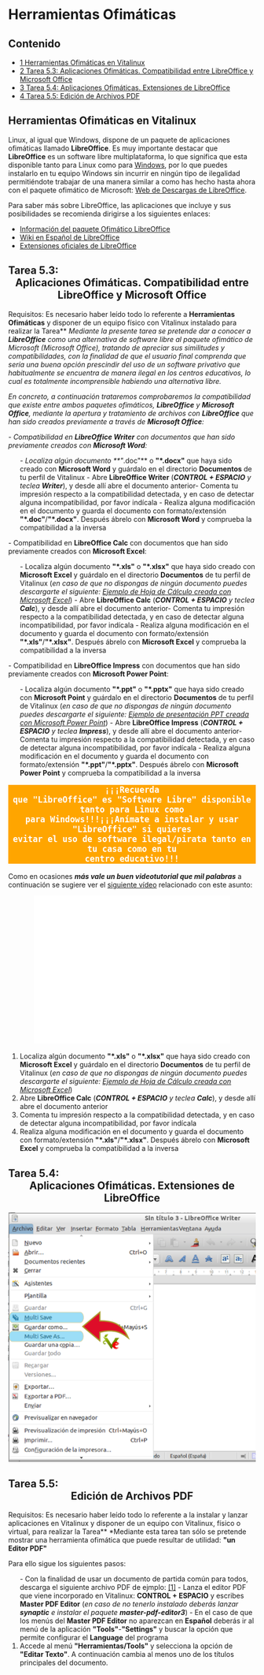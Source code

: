 # Herramientas Ofimáticas







## Contenido

- [1 Herramientas Ofimáticas en Vitalinux](#Herramientas_Ofim.C3.A1ticas_en_Vitalinux)
- [2 Tarea 5.3: Aplicaciones Ofimáticas. Compatibilidad entre LibreOffice y Microsoft Office](#Tarea_5.3:_Aplicaciones_Ofim.C3.A1ticas._Compatibilidad_entre_LibreOffice_y_Microsoft_Office)
- [3 Tarea 5.4: Aplicaciones Ofimáticas. Extensiones de LibreOffice](#Tarea_5.4:_Aplicaciones_Ofim.C3.A1ticas._Extensiones_de_LibreOffice)
- [4 Tarea 5.5: Edición de Archivos PDF](#Tarea_5.5:_Edici.C3.B3n_de_Archivos_PDF)

## Herramientas Ofimáticas en Vitalinux

Linux, al igual que Windows, dispone de un paquete de aplicaciones ofimáticas llamado **LibreOffice**.  Es muy importante destacar que **LibreOffice** es un software libre multiplataforma, lo que significa que esta disponible tanto para Linux como para [Windows](https://es.libreoffice.org/descarga/libreoffice-nuevo/?type=win-x86&amp;version=5.1&amp;lang=es), por lo que puedes instalarlo en tu equipo Windows sin incurrir en ningún tipo de ilegalidad permitiéndote trabajar de una manera similar a como has hecho hasta ahora con el paquete ofimático de Microsoft: [Web de Descargas de LibreOffice](https://es.libreoffice.org/descarga/libreoffice-nuevo/?type=win-x86&amp;version=5.1&amp;lang=es).


Para saber más sobre LibreOffice, las aplicaciones que incluye y sus posibilidades se recomienda dirigirse a los siguientes enlaces:

-  [Información del paquete Ofimático LibreOffice](https://es.libreoffice.org/descubre/libreoffice/)
-  [Wiki en Español de LibreOffice](https://es.wikipedia.org/wiki/LibreOffice)
-  [Extensiones oficiales de LibreOffice](http://extensions.libreoffice.org/extension-center)



## Tarea 5.3: <center>Aplicaciones Ofimáticas. Compatibilidad entre LibreOffice y Microsoft Office</center>
Requisitos: Es necesario haber leído todo lo referente a  **Herramientas Ofimáticas** y disponer de un equipo físico con Vitalinux instalado para realizar la Tarea</tt>** *Mediante la presente tarea se pretende dar a conocer a **LibreOffice** como una alternativa de software libre al paquete ofimático de Microsoft (*Microsoft Office*), tratando de apreciar sus similitudes y compatibilidades, con la finalidad de que el usuario final comprenda que sería una buena opción prescindir del uso de un software privativo que habitualmente se encuentra de manera ilegal en los centros educativos, lo cual es totalmente incomprensible habiendo una alternativa libre.</p><p>En concreto, a continuación trataremos comprobaremos la compatibilidad que existe entre ambos paquetes ofimáticos, **LibreOffice** y **Microsoft Office**, mediante la apertura y tratamiento de archivos con **LibreOffice** que han sido creados previamente a través de **Microsoft Office**:</p>-  Compatibilidad en **LibreOffice Writer** con documentos que han sido previamente creados con **Microsoft Word**:<ol>-  Localiza algún documento **"*.doc"** o **"*.docx"** que haya sido creado con **Microsoft Word** y guárdalo en el directorio **Documentos** de tu perfil de Vitalinux -  Abre **LibreOffice Writer** (***CONTROL + ESPACIO** y teclea **Writer***), y desde allí abre el documento anterior-  Comenta tu impresión respecto a la compatibilidad detectada, y en caso de detectar alguna incompatibilidad, por favor indícala -  Realiza alguna modificación en el documento y guarda el documento con formato/extensión **"*.doc"**/**"*.docx"**.  Después ábrelo con **Microsoft Word** y comprueba la compatibilidad a la inversa</ol>-  Compatibilidad en **LibreOffice Calc** con documentos que han sido previamente creados con **Microsoft Excel**:<ol>-  Localiza algún documento **"*.xls"** o **"*.xlsx"** que haya sido creado con **Microsoft Excel** y guárdalo en el directorio **Documentos** de tu perfil de Vitalinux (*en caso de que no dispongas de ningún documento puedes descargarte el siguiente: [Ejemplo de Hoja de Cálculo creada con Microsoft Excel](http://www.ejemplode.com/uploads/12098166700-hojacalculo.xls)*) -  Abre **LibreOffice Calc** (***CONTROL + ESPACIO** y teclea **Calc***), y desde allí abre el documento anterior-  Comenta tu impresión respecto a la compatibilidad detectada, y en caso de detectar alguna incompatibilidad, por favor indícala -  Realiza alguna modificación en el documento y guarda el documento con formato/extensión **"*.xls"**/**"*.xlsx"**.  Después ábrelo con **Microsoft Excel** y comprueba la compatibilidad a la inversa</ol>-  Compatibilidad en **LibreOffice Impress** con documentos que han sido previamente creados con **Microsoft Power Point**:<ol>-  Localiza algún documento **"*.ppt"** o **"*.pptx"** que haya sido creado con **Microsoft Point** y guárdalo en el directorio **Documentos** de tu perfil de Vitalinux (*en caso de que no dispongas de ningún documento puedes descargarte el siguiente: [Ejemplo de presentación PPT creada con Microsoft Power Point](http://www.ejemplode.com/uploads/120811710123-ejemplopresentacionpowerpoint.zip)*) -  Abre **LibreOffice Impress** (***CONTROL + ESPACIO** y teclea **Impress***), y desde allí abre el documento anterior-  Comenta tu impresión respecto a la compatibilidad detectada, y en caso de detectar alguna incompatibilidad, por favor indícala -  Realiza alguna modificación en el documento y guarda el documento con formato/extensión **"*.ppt"**/**"*.pptx"**.  Después ábrelo con **Microsoft Power Point** y comprueba la compatibilidad a la inversa</ol><center><pre style="border: 1; border-color: brown; background-color: orange; text-align: center;white-space: pre-wrap; color: white; font-weight: bold; font-size: 120%;">¡¡¡Recuerda que "LibreOffice" es "Software Libre"  disponible tanto para Linux como para Windows!!!¡¡¡Anímate a instalar y usar "LibreOffice" si quieres evitar el uso de software ilegal/pirata tanto en tu casa como en tu centro educativo!!!</pre></center><p>Como en ocasiones ***más vale un buen videotutorial que mil palabras*** a continuación se sugiere ver el [siguiente vídeo](https://youtu.be/aFhaICBs3Z4) relacionado con este asunto:</p><center><iframe allowfullscreen="" frameborder="0" height="300" src="//www.youtube.com/embed/aFhaICBs3Z4" width="400"></iframe></center></td>

1.  Localiza algún documento **"*.xls"** o **"*.xlsx"** que haya sido creado con **Microsoft Excel** y guárdalo en el directorio **Documentos** de tu perfil de Vitalinux (*en caso de que no dispongas de ningún documento puedes descargarte el siguiente: [Ejemplo de Hoja de Cálculo creada con Microsoft Excel](http://www.ejemplode.com/uploads/12098166700-hojacalculo.xls)*) 
1.  Abre **LibreOffice Calc** (***CONTROL + ESPACIO** y teclea **Calc***), y desde allí abre el documento anterior
1.  Comenta tu impresión respecto a la compatibilidad detectada, y en caso de detectar alguna incompatibilidad, por favor indícala 
1.  Realiza alguna modificación en el documento y guarda el documento con formato/extensión **"*.xls"**/**"*.xlsx"**.  Después ábrelo con **Microsoft Excel** y comprueba la compatibilidad a la inversa





## Tarea 5.4: <center>Aplicaciones Ofimáticas. Extensiones de LibreOffice</center>

![](img/vitalinux-libreoffice-extension-multiformatsave-mod.png)





## Tarea 5.5: <center>Edición de Archivos PDF</center>
Requisitos: Es necesario haber leído todo lo referente a la instalar y lanzar aplicaciones en Vitalinux y disponer de un equipo con Vitalinux, físico o virtual, para realizar la Tarea</tt>** *Mediante esta tarea tan sólo se pretende mostrar una herramienta ofimática que puede resultar de utilidad: **"un Editor PDF"**</p><p>Para ello sigue los siguientes pasos:</p><ol>-  Con la finalidad de usar un documento de partida común para todos, descarga el siguiente archivo PDF de ejmplo: [[1]](http://migasfree.educa.aragon.es/cosas-centros/Vitalinux-tea4cups.pdf) -  Lanza el editor PDF que viene incorporado en Vitalinux: **CONTROL + ESPACIO** y escribes **Master PDF Editor** (*en caso de no tenerlo instalado deberás lanzar **synaptic** e instalar el paquete **master-pdf-editor3***) -  En el caso de que los menús del **Master PDF Editor** no aparezcan en **Español** deberás ir al menú de la aplicación **"Tools"**-**"Settings"** y buscar la opción que permite configurar el **Language** del programa <li>Accede al menú **"Herramientas/Tools"** y selecciona la opción de **"Editar Texto"**. A continuación cambia al menos uno de los títulos principales del documento.</li></ol></td>











